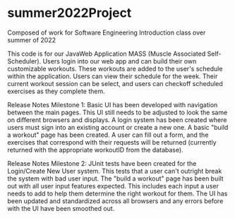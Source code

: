 # summer2022Project
Composed of work for Software Engineering Introduction class over summer of 2022

This code is for our JavaWeb Application MASS (Muscle Associated Self-Scheduler). Users login into our web app and can build their own customizable workouts. These workouts are added to the user's schedule within the application. Users can view their schedule for the week. Their current workout session can be select, and users can checkoff scheduled exercises as they complete them. 

Release Notes Milestone 1:
  Basic UI has been developed with navigation between the main pages. This UI still needs to be adjusted to look the same on different browsers and displays.
  A login system has been created where users must sign into an existing account or create a new one.
  A basic "build a workout" page has been created. A user can fill out a form, and the exercises that correspond with their requests will be returned (currently returned   with the appropriate workoutID from the database). 
  
  
Release Notes Milestone 2:
  JUnit tests have been created for the Login/Create New User system. This tests that a user can't outright break the system with bad user input. 
  The "build a workout" page has been built out with all user input features expected. This includes each input a user needs to add to help them determine the right workout for them.
  The UI has been updated and standardized across all browsers and any errors before with the UI have been smoothed out.

